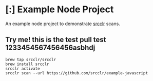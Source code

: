 # [:] Example Node Project

An example node project to demonstrate [srcclr](https://www.srcclr.com) scans.


## Try me! this is the test pull test 1233454567456456asbhdj


```
brew tap srcclr/srcclr
brew install srcclr
srcclr activate
srcclr scan --url https://github.com/srcclr/example-javascript
```
